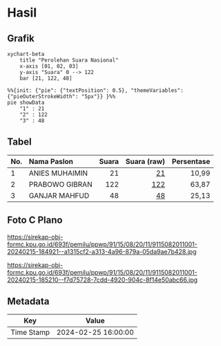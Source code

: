 # Hasil

## Grafik

```mermaid
xychart-beta
    title "Perolehan Suara Nasional"
    x-axis [01, 02, 03]
    y-axis "Suara" 0 --> 122
    bar [21, 122, 48]
```

```mermaid
%%{init: {"pie": {"textPosition": 0.5}, "themeVariables": {"pieOuterStrokeWidth": "5px"}} }%%
pie showData
    "1" : 21
    "2" : 122
    "3" : 48
```

## Tabel

| No. | Nama Paslon    | Suara | Suara (raw) | Persentase |
|:--- |:-------------- | -----:| -----------:| ----------:|
| 1   | ANIES MUHAIMIN | 21    | [21][p-1]   | 10,99      |
| 2   | PRABOWO GIBRAN | 122   | [122][p-2]  | 63,87      |
| 3   | GANJAR MAHFUD  | 48    | [48][p-3]   | 25,13      |


[p-1]: https://github.com/gigit-pemilu/pemilu-2024/blob/main/pilpres/hitung-suara/sub/91-papua/sub/15-waropen/sub/08-urei-faisei/sub/2011-rorisi/sub/001-tps/sub/paslon-1.txt
[p-2]: https://github.com/gigit-pemilu/pemilu-2024/blob/main/pilpres/hitung-suara/sub/91-papua/sub/15-waropen/sub/08-urei-faisei/sub/2011-rorisi/sub/001-tps/sub/paslon-2.txt
[p-3]: https://github.com/gigit-pemilu/pemilu-2024/blob/main/pilpres/hitung-suara/sub/91-papua/sub/15-waropen/sub/08-urei-faisei/sub/2011-rorisi/sub/001-tps/sub/paslon-3.txt

## Foto C Plano

https://sirekap-obj-formc.kpu.go.id/693f/pemilu/ppwp/91/15/08/20/11/9115082011001-20240215-184921--a1315cf2-a313-4a96-879a-05da9ae7b428.jpg

https://sirekap-obj-formc.kpu.go.id/693f/pemilu/ppwp/91/15/08/20/11/9115082011001-20240215-185210--f7d75728-7cdd-4920-904c-8f14e50abc66.jpg


## Metadata

| Key        | Value               |
| ---------- | ------------------- |
| Time Stamp | 2024-02-25 16:00:00 |



